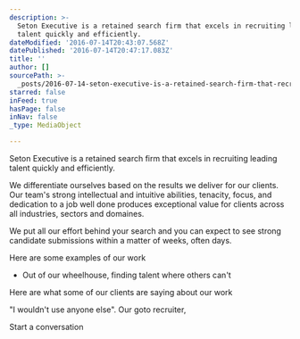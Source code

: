 ```yaml
---
description: >-
  Seton Executive is a retained search firm that excels in recruiting leading
  talent quickly and efficiently.
dateModified: '2016-07-14T20:43:07.568Z'
datePublished: '2016-07-14T20:47:17.083Z'
title: ''
author: []
sourcePath: >-
  _posts/2016-07-14-seton-executive-is-a-retained-search-firm-that-recruits-the.md
starred: false
inFeed: true
hasPage: false
inNav: false
_type: MediaObject

---
```

Seton Executive is a retained search firm that excels in recruiting leading talent quickly and efficiently.

We differentiate ourselves based on the results we deliver for our clients. Our team's strong intellectual and intuitive abilities, tenacity, focus, and dedication to a job well done produces exceptional value for clients across all industries, sectors and domaines. 

We put all our effort behind your search and you can expect to see strong candidate submissions within a matter of weeks, often days. 

Here are some examples of our work

* Out of our wheelhouse, finding talent where others can't

Here are what some of our clients are saying about our work

"I wouldn't use anyone else". Our goto recruiter, 

Start a conversation